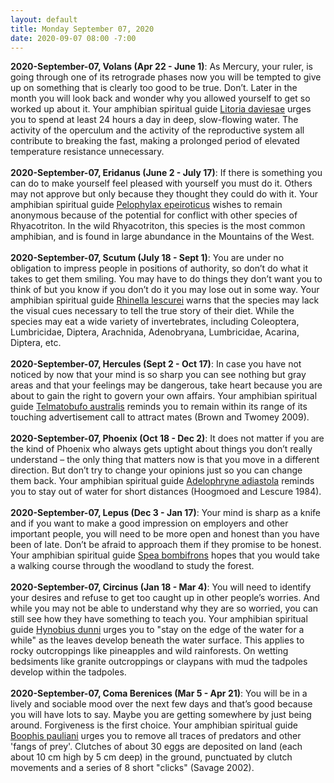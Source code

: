 ```yaml
---
layout: default
title: Monday September 07, 2020
date: 2020-09-07 08:00 -7:00
---
```


**2020-September-07, Volans (Apr 22 - June 1)**: As Mercury, your ruler, is going through one of its retrograde phases now you will be tempted to give up on something that is clearly too good to be true. Don’t. Later in the month you will look back and wonder why you allowed yourself to get so worked up about it. Your amphibian spiritual guide [Litoria daviesae](https://amphibiaweb.org/cgi/amphib_query?where-genus=Litoria&where-species=daviesae) urges you to spend at least 24 hours a day in deep, slow-flowing water. The activity of the operculum and the activity of the reproductive system all contribute to breaking the fast, making a prolonged period of elevated temperature resistance unnecessary. <br /><br />**2020-September-07, Eridanus (June 2 - July 17)**: If there is something you can do to make yourself feel pleased with yourself you must do it. Others may not approve but only because they thought they could do with it. Your amphibian spiritual guide [Pelophylax epeiroticus](https://amphibiaweb.org/cgi/amphib_query?where-genus=Pelophylax&where-species=epeiroticus) wishes to remain anonymous because of the potential for conflict with other species of Rhyacotriton. In the wild Rhyacotriton, this species is the most common amphibian, and is found in large abundance in the Mountains of the West. <br /><br />**2020-September-07, Scutum (July 18 - Sept 1)**: You are under no obligation to impress people in positions of authority, so don’t do what it takes to get them smiling. You may have to do things they don’t want you to think of but you know if you don’t do it you may lose out in some way. Your amphibian spiritual guide [Rhinella lescurei](https://amphibiaweb.org/cgi/amphib_query?where-genus=Rhinella&where-species=lescurei) warns that the species may lack the visual cues necessary to tell the true story of their diet. While the species may eat a wide variety of invertebrates, including Coleoptera, Lumbricidae, Diptera, Arachnida, Adenobryana, Lumbricidae, Acarina, Diptera, etc. <br /><br />**2020-September-07, Hercules (Sept 2 - Oct 17)**: In case you have not noticed by now that your mind is so sharp you can see nothing but gray areas and that your feelings may be dangerous, take heart because you are about to gain the right to govern your own affairs. Your amphibian spiritual guide [Telmatobufo australis](https://amphibiaweb.org/cgi/amphib_query?where-genus=Telmatobufo&where-species=australis) reminds you to remain within its range of its touching advertisement call to attract mates (Brown and Twomey 2009). <br /><br />**2020-September-07, Phoenix (Oct 18 - Dec 2)**: It does not matter if you are the kind of Phoenix who always gets uptight about things you don’t really understand – the only thing that matters now is that you move in a different direction. But don’t try to change your opinions just so you can change them back. Your amphibian spiritual guide [Adelophryne adiastola](https://amphibiaweb.org/cgi/amphib_query?where-genus=Adelophryne&where-species=adiastola) reminds you to stay out of water for short distances (Hoogmoed and Lescure 1984). <br /><br />**2020-September-07, Lepus (Dec 3 - Jan 17)**: Your mind is sharp as a knife and if you want to make a good impression on employers and other important people, you will need to be more open and honest than you have been of late. Don’t be afraid to approach them if they promise to be honest. Your amphibian spiritual guide [Spea bombifrons](https://amphibiaweb.org/cgi/amphib_query?where-genus=Spea&where-species=bombifrons) hopes that you would take a walking course through the woodland to study the forest. <br /><br />**2020-September-07, Circinus (Jan 18 - Mar 4)**: You will need to identify your desires and refuse to get too caught up in other people’s worries. And while you may not be able to understand why they are so worried, you can still see how they have something to teach you. Your amphibian spiritual guide [Hynobius dunni](https://amphibiaweb.org/cgi/amphib_query?where-genus=Hynobius&where-species=dunni) urges you to "stay on the edge of the water for a while" as the leaves develop beneath the water surface. This applies to rocky outcroppings like pineapples and wild rainforests. On wetting bedsiments like granite outcroppings or claypans with mud the tadpoles develop within the tadpoles. <br /><br />**2020-September-07, Coma Berenices (Mar 5 - Apr 21)**: You will be in a lively and sociable mood over the next few days and that’s good because you will have lots to say. Maybe you are getting somewhere by just being around. Forgiveness is the first choice. Your amphibian spiritual guide [Boophis pauliani](https://amphibiaweb.org/cgi/amphib_query?where-genus=Boophis&where-species=pauliani) urges you to remove all traces of predators and other 'fangs of prey'. Clutches of about 30 eggs are deposited on land (each about 10 cm high by 5 cm deep) in the ground, punctuated by clutch movements and a series of 8 short "clicks" (Savage 2002). <br /><br />